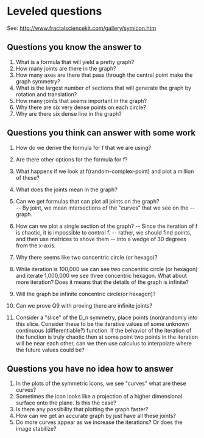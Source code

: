 # Leveled questions

See: http://www.fractalsciencekit.com/gallery/symicon.htm


## Questions you know the answer to

1. What is a formula that will yield a pretty graph?
2. How many joints are there in the graph?
3. How many axes are there that pass through the central point make the graph symmetry?
4. What is the largest number of sections that will generate the graph by rotation and translation?
5. How many joints that seems important in the graph? 
6. Why there are six very dense points on each circle?
7. Why are there six dense line in the graph?




## Questions you think can answer with some work


1. How do we derive the formula for f that we are using?
2. Are there other options for the formula for f?
3. What happens if we look at f(random-complex-point) and plot a
   million of these?
4. What does the joints mean in the graph?
5. Can we get formulas that can plot all joints on the graph?  
-- By joint, we mean intersections of the "curves" that we see on the
-- graph.


6. How can we plot a single section of the graph? 
-- Since the iteration of f is chaotic, it is impossible to control f.
-- rather, we should find points, and then use matrices to shove them
-- into a wedge of 30 degrees from the x-axis.


7. Why there seems like two concentric circle (or hexago)?
8. While iteration is 100,000 we can see two concentric circle (or hexagon) 
and iterate 1,000,000 we see three concentric hexagon. What about more 
iteration? Does it means that the details of the graph is infinite?
9. Will the graph be infinite concentric circle(or hexagon)?
10. Can we prove Q9 with proving there are infinite joints?

11. Consider a "slice" of the D_n symmetry, place points (non)randomly
    into this slice. Consider these to be the iterative values of some
    unknown continuous (differentiable?) function. If the behavior of
    the iteration of the function is truly chaotic then at some point
    two points in the iteration will be near each other, can we then
    use calculus to interpolate where the future values could be? 



## Questions you have no idea how to answer

1. In the plots of the symmetric icons, we see "curves" what are these curves?
2. Sometimes the icon looks like a projection of a higher dimensional
   surface onto the plane. Is this the case?
3. Is there any possibility that plotting the graph faster?
4. How can we get an accurate graph by just have all these joints?
5. Do more curves appear as we increase the iterations? Or does the image stabilize?

